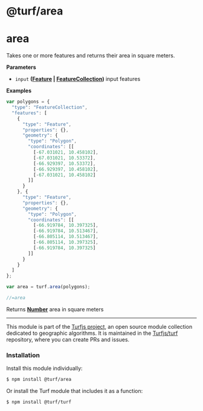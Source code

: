 # @turf/area

# area

Takes one or more features and returns their area
in square meters.

**Parameters**

-   `input` **([Feature](http://geojson.org/geojson-spec.html#feature-objects) \| [FeatureCollection](http://geojson.org/geojson-spec.html#feature-collection-objects))** input features

**Examples**

```javascript
var polygons = {
  "type": "FeatureCollection",
  "features": [
    {
      "type": "Feature",
      "properties": {},
      "geometry": {
        "type": "Polygon",
        "coordinates": [[
          [-67.031021, 10.458102],
          [-67.031021, 10.53372],
          [-66.929397, 10.53372],
          [-66.929397, 10.458102],
          [-67.031021, 10.458102]
        ]]
      }
    }, {
      "type": "Feature",
      "properties": {},
      "geometry": {
        "type": "Polygon",
        "coordinates": [[
          [-66.919784, 10.397325],
          [-66.919784, 10.513467],
          [-66.805114, 10.513467],
          [-66.805114, 10.397325],
          [-66.919784, 10.397325]
        ]]
      }
    }
  ]
};

var area = turf.area(polygons);

//=area
```

Returns **[Number](https://developer.mozilla.org/en-US/docs/Web/JavaScript/Reference/Global_Objects/Number)** area in square meters

<!-- This file is automatically generated. Please don't edit it directly:
if you find an error, edit the source file (likely index.js), and re-run
./scripts/generate-readmes in the turf project. -->

---

This module is part of the [Turfjs project](http://turfjs.org/), an open source
module collection dedicated to geographic algorithms. It is maintained in the
[Turfjs/turf](https://github.com/Turfjs/turf) repository, where you can create
PRs and issues.

### Installation

Install this module individually:

```sh
$ npm install @turf/area
```

Or install the Turf module that includes it as a function:

```sh
$ npm install @turf/turf
```
